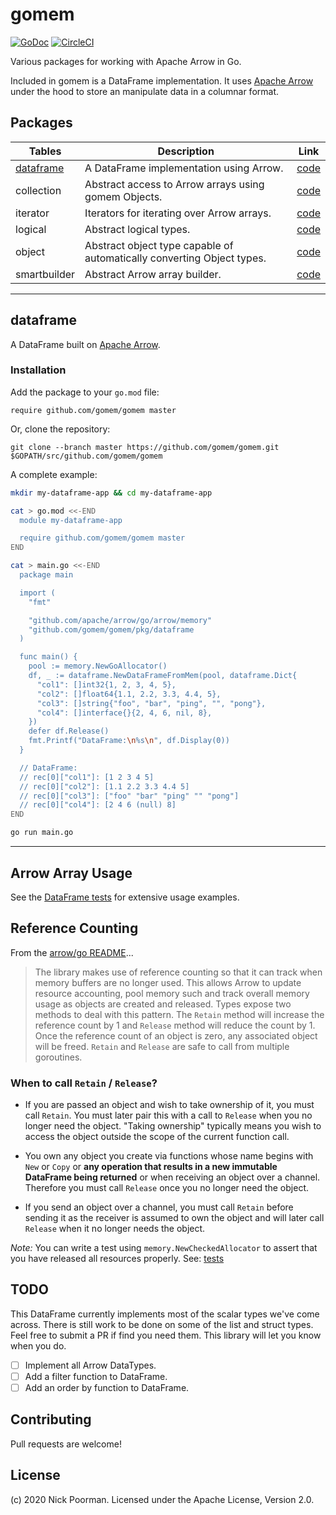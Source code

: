 # gomem

[![GoDoc](https://godoc.org/github.com/gomem/gomem?status.svg)](https://godoc.org/github.com/gomem/gomem)
[![CircleCI](https://circleci.com/gh/gomem/gomem.svg?style=svg)](https://circleci.com/gh/gomem/gomem)

Various packages for working with Apache Arrow in Go.

Included in gomem is a DataFrame implementation. It uses
[Apache Arrow](https://github.com/apache/arrow/tree/master/go)
under the hood to store an manipulate data in a columnar format.

## Packages

| Tables                  | Description                                                            | Link                      |
| ----------------------- | ---------------------------------------------------------------------- | ------------------------- |
| [dataframe](#dataframe) | A DataFrame implementation using Arrow.                                | [code](pkg/dataframe/)    |
| collection              | Abstract access to Arrow arrays using gomem Objects.                   | [code](pkg/collection/)   |
| iterator                | Iterators for iterating over Arrow arrays.                             | [code](pkg/iterator/)     |
| logical                 | Abstract logical types.                                                | [code](pkg/logical/)      |
| object                  | Abstract object type capable of automatically converting Object types. | [code](pkg/object/)       |
| smartbuilder            | Abstract Arrow array builder.                                          | [code](pkg/smartbuilder/) |

---

## dataframe

A DataFrame built on [Apache Arrow](https://github.com/apache/arrow/tree/master/go).

<!-- ----------------------------------------------------------------------------------------------- -->

### Installation

Add the package to your `go.mod` file:

    require github.com/gomem/gomem master

Or, clone the repository:

    git clone --branch master https://github.com/gomem/gomem.git $GOPATH/src/github.com/gomem/gomem

A complete example:

```bash
mkdir my-dataframe-app && cd my-dataframe-app

cat > go.mod <<-END
  module my-dataframe-app

  require github.com/gomem/gomem master
END

cat > main.go <<-END
  package main

  import (
    "fmt"

    "github.com/apache/arrow/go/arrow/memory"
    "github.com/gomem/gomem/pkg/dataframe
  )

  func main() {
    pool := memory.NewGoAllocator()
    df, _ := dataframe.NewDataFrameFromMem(pool, dataframe.Dict{
      "col1": []int32{1, 2, 3, 4, 5},
      "col2": []float64{1.1, 2.2, 3.3, 4.4, 5},
      "col3": []string{"foo", "bar", "ping", "", "pong"},
      "col4": []interface{}{2, 4, 6, nil, 8},
    })
    defer df.Release()
    fmt.Printf("DataFrame:\n%s\n", df.Display(0))
  }

  // DataFrame:
  // rec[0]["col1"]: [1 2 3 4 5]
  // rec[0]["col2"]: [1.1 2.2 3.3 4.4 5]
  // rec[0]["col3"]: ["foo" "bar" "ping" "" "pong"]
  // rec[0]["col4"]: [2 4 6 (null) 8]
END

go run main.go
```

---

## Arrow Array Usage

See the [DataFrame tests](dataframe/dataframe_test.go) for extensive usage examples.

## Reference Counting

From the [arrow/go README](https://github.com/apache/arrow/blob/master/go/README.md)...

> The library makes use of reference counting so that it can track when memory
> buffers are no longer used. This allows Arrow to update resource accounting,
> pool memory such and track overall memory usage as objects are created and
> released. Types expose two methods to deal with this pattern. The `Retain`
> method will increase the reference count by 1 and `Release` method will reduce
> the count by 1. Once the reference count of an object is zero, any associated
> object will be freed. `Retain` and `Release` are safe to call from multiple
> goroutines.

### When to call `Retain` / `Release`?

- If you are passed an object and wish to take ownership of it, you must call
  `Retain`. You must later pair this with a call to `Release` when you no
  longer need the object. "Taking ownership" typically means you wish to
  access the object outside the scope of the current function call.

- You own any object you create via functions whose name begins with `New` or
  `Copy` or **any operation that results in a new immutable DataFrame being returned**
  or when receiving an object over a channel. Therefore you must call
  `Release` once you no longer need the object.

- If you send an object over a channel, you must call `Retain` before sending
  it as the receiver is assumed to own the object and will later call `Release`
  when it no longer needs the object.

_Note:_ You can write a test using `memory.NewCheckedAllocator` to assert that you have
released all resources properly. See: [tests](https://github.com/gomem/gomem/blob/e0958263a91ec914aa4cd0a1b26e43aab29b4c74/dataframe/dataframe_test.go#L234)

## TODO

This DataFrame currently implements most of the scalar types we've come across.
There is still work to be done on some of the list and struct types. Feel free
to submit a PR if find you need them. This library will let you know when you do.

- [ ] Implement all Arrow DataTypes.
- [ ] Add a filter function to DataFrame.
- [ ] Add an order by function to DataFrame.

## Contributing

Pull requests are welcome!

## License

(c) 2020 Nick Poorman. Licensed under the Apache License, Version 2.0.

